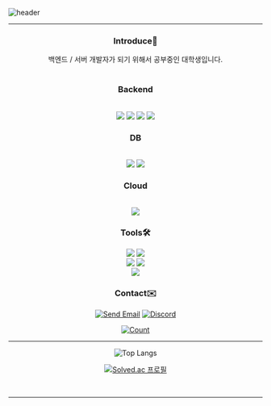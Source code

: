 <!--
**IanToo2/IanToo2** is a ✨ _special_ ✨ repository because its `README.md` (this file) appears on your GitHub profile.

Here are some ideas to get you started:

- 🔭 I’m currently working on ...
- 
- 👯 I’m looking to collaborate on ...
- 🤔 I’m looking for help with ...
- 💬 Ask me about ...
- 📫 How to reach me: ...
- 😄 Pronouns: ...
- ⚡ Fun fact: ...
-->
![header](https://capsule-render.vercel.app/api?type=transparent&height=300&section=header&text=KimJungIn&animation=fadeIn&fontColor=B3E5FC&fontSize=100&textBg=White)

***

<div align = "center">
 <h3>Introduce🤲</h3>
 백엔드 / 서버 개발자가 되기 위해서 공부중인 대학생입니다.
</div>
<div align = "center">
  <br><h3>Backend</h3><br>
  <img src="https://img.shields.io/badge/Java-ED8B00?style=for-the-badge&logo=openjdk&logoColor=white"/>
  <img src="https://img.shields.io/badge/Spring-6DB33F?style=for-the-badge&logo=spring&logoColor=white"/>
  <img src="https://img.shields.io/badge/Python-3776AB?style=for-the-badge&logo=python&logoColor=white"/>
  <img src="https://img.shields.io/badge/Django-092E20?style=for-the-badge&logo=django&logoColor=white"/>
 <br><h3>DB</h3><br>
  <img src="https://img.shields.io/badge/MySQL-00000F?style=for-the-badge&logo=mysql&logoColor=white"/>
  <img src="https://img.shields.io/badge/SQLite-07405E?style=for-the-badge&logo=sqlite&logoColor=white"/>
  <br><h3>Cloud</h3><br>
  <img src="https://img.shields.io/badge/Amazon_AWS-FF9900?style=for-the-badge&logo=amazonaws&logoColor=white"/>
  
  <br>
  
</div>

<div align = "center">
 <h3>Tools🛠️</h3>
  <img src="https://img.shields.io/badge/VSCode-007ACC?style=flat&logo=VisualStudioCode&logoColor=white"/>
  <img src="https://img.shields.io/badge/Window-0078D6?style=flat&logo=Windows&logoColor=white"/><br>
  <img src="https://img.shields.io/badge/GitHub-F05032?style=flat&logo=GitHub&logoColor=white"/>
  <img src="https://img.shields.io/badge/Git-F05032?style=flat&logo=Git&logoColor=white"/><br>
  <img src="https://img.shields.io/badge/GoogleColab-F9AB00?style=flat&logo=GoogleColab&logoColor=white"/>

</div>
<div align = "center">
 <h3>Contact✉️</h3>
  
[![Send Email](https://img.shields.io/badge/rlawjddla0203@gmail.com-EA4335?style=flat&logo=Gmail&logoColor=white)](mailto:rlawjddla0203@gmail.com)
[![Discord](https://img.shields.io/badge/Discord-7289DA?style=flat&logo=discord&logoColor=white)]([https://discord.gg/your_discord_invite_link_here](https://discord.gg/Vp9rdJcU))
</div>

<div align = "center">

 
 [![Count](https://hits.seeyoufarm.com/api/count/incr/badge.svg?url=https%3A%2F%2Fgithub.com%2FIanToo2&count_bg=%2374B2E7&title_bg=%23555555&icon=&icon_color=%23E7E7E7&title=hits&edge_flat=false)](https://hits.seeyoufarm.com)
 </div>
 


***

<div align="center">

![Top Langs](https://github-readme-stats.vercel.app/api/top-langs/?username=IanToo2&layout=compact&theme=dracula)

[![Solved.ac 프로필](http://mazassumnida.wtf/api/v2/generate_badge?boj=rlawjddla0203)](https://solved.ac/rlawjddla0203)

</div>


<br>

***
